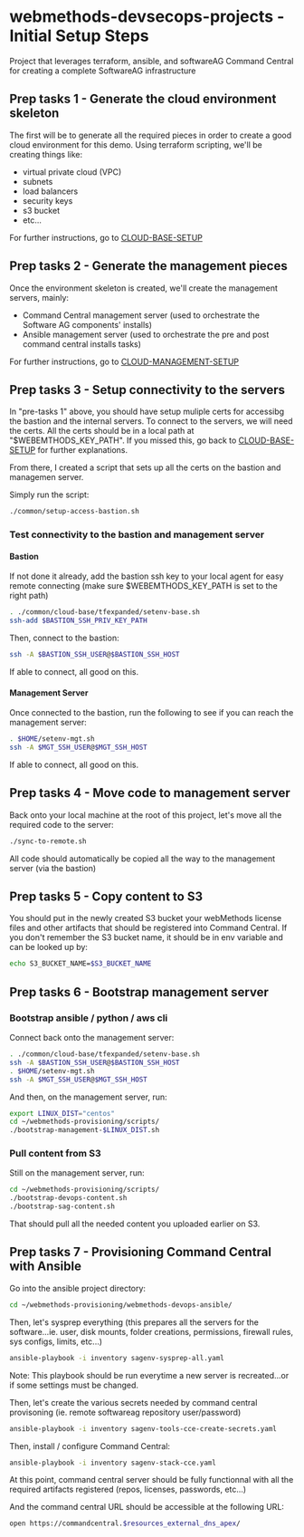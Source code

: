 # webmethods-devsecops-projects - Initial Setup Steps

Project that leverages terraform, ansible, and softwareAG Command Central for creating a complete SoftwareAG infrastructure

## Prep tasks 1 - Generate the cloud environment skeleton

The first will be to generate all the required pieces in order to create a good cloud environment for this demo.
Using terraform scripting, we'll be creating things like:

- virtual private cloud (VPC)
- subnets
- load balancers
- security keys
- s3 bucket
- etc...

For further instructions, go to [CLOUD-BASE-SETUP](./common/cloud-base/README.md)

## Prep tasks 2 - Generate the management pieces

Once the environment skeleton is created, we'll create the management servers, mainly:

- Command Central management server (used to orchestrate the Software AG components' installs)
- Ansible management server (used to orchestrate the pre and post command central installs tasks)

For further instructions, go to [CLOUD-MANAGEMENT-SETUP](./common/cloud-management/README.md)

## Prep tasks 3 - Setup connectivity to the servers

In "pre-tasks 1" above, you should have setup muliple certs for accessibg the bastion and the internal servers.
To connect to the servers, we will need the certs.
All the certs should be in a local path at "$WEBEMTHODS_KEY_PATH".
If you missed this, go back to [CLOUD-BASE-SETUP](./common/cloud-base/README.md) for further explanations.

From there, I created a script that sets up all the certs on the bastion and managemen server.

Simply run the script:

```bash
./common/setup-access-bastion.sh
```

### Test connectivity to the bastion and management server

#### Bastion

If not done it already, add the bastion ssh key to your local agent for easy remote connecting (make sure $WEBEMTHODS_KEY_PATH is set to the right path)

```bash
. ./common/cloud-base/tfexpanded/setenv-base.sh
ssh-add $BASTION_SSH_PRIV_KEY_PATH
```

Then, connect to the bastion:

```bash
ssh -A $BASTION_SSH_USER@$BASTION_SSH_HOST
```

If able to connect, all good on this.

#### Management Server

Once connected to the bastion, run the following to see if you can reach the management server:

```bash
. $HOME/setenv-mgt.sh
ssh -A $MGT_SSH_USER@$MGT_SSH_HOST
```

If able to connect, all good on this.

## Prep tasks 4 - Move code to management server

Back onto your local machine at the root of this project, let's move all the required code to the server:

```bash
./sync-to-remote.sh
```

All code should automatically be copied all the way to the management server (via the bastion)

## Prep tasks 5 - Copy content to S3

You should put in the newly created S3 bucket your webMethods license files and other artifacts that should be registered into Command Central.
If you don't remember the S3 bucket name, it should be in env variable and can be looked up by:

```bash
echo S3_BUCKET_NAME=$S3_BUCKET_NAME
```

## Prep tasks 6 - Bootstrap management server

### Bootstrap ansible / python / aws cli

Connect back onto the management server:

```bash
. ./common/cloud-base/tfexpanded/setenv-base.sh
ssh -A $BASTION_SSH_USER@$BASTION_SSH_HOST
. $HOME/setenv-mgt.sh
ssh -A $MGT_SSH_USER@$MGT_SSH_HOST
```

And then, on the management server, run:

```bash
export LINUX_DIST="centos"
cd ~/webmethods-provisioning/scripts/
./bootstrap-management-$LINUX_DIST.sh
```

### Pull content from S3

Still on the management server, run:

```bash
cd ~/webmethods-provisioning/scripts/
./bootstrap-devops-content.sh
./bootstrap-sag-content.sh
```

That should pull all the needed content you uploaded earlier on S3.

## Prep tasks 7 - Provisioning Command Central with Ansible

Go into the ansible project directory:

```bash
cd ~/webmethods-provisioning/webmethods-devops-ansible/
```

Then, let's sysprep everything (this prepares all the servers for the software...ie. user, disk mounts, folder creations, permissions, firewall rules, sys configs, limits, etc...)

```bash
ansible-playbook -i inventory sagenv-sysprep-all.yaml
```

Note: This playbook should be run everytime a new server is recreated...or if some settings must be changed.

Then, let's create the various secrets needed by command central provisoning (ie. remote softwareag repository user/password)

```bash
ansible-playbook -i inventory sagenv-tools-cce-create-secrets.yaml
```

Then, install / configure Command Central:

```bash
ansible-playbook -i inventory sagenv-stack-cce.yaml
```

At this point, command central server should be fully functionnal with all the required artifacts registered (repos, licenses, passwords, etc...)

And the command central URL should be accessible at the following URL:

```bash
open https://commandcentral.$resources_external_dns_apex/
```

